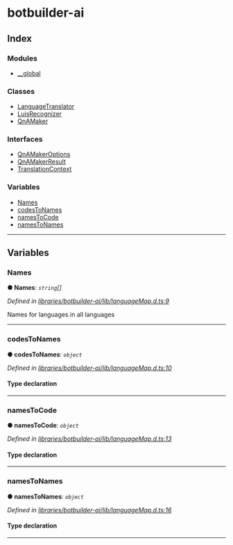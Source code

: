


#  botbuilder-ai


## Index

### Modules

* [__global](modules/botbuilder_ai.__global.md)


### Classes

* [LanguageTranslator](classes/botbuilder_ai.languagetranslator.md)
* [LuisRecognizer](classes/botbuilder_ai.luisrecognizer.md)
* [QnAMaker](classes/botbuilder_ai.qnamaker.md)


### Interfaces

* [QnAMakerOptions](interfaces/botbuilder_ai.qnamakeroptions.md)
* [QnAMakerResult](interfaces/botbuilder_ai.qnamakerresult.md)
* [TranslationContext](interfaces/botbuilder_ai.translationcontext.md)


### Variables

* [Names](#names)
* [codesToNames](#codestonames)
* [namesToCode](#namestocode)
* [namesToNames](#namestonames)



---
## Variables
<a id="names"></a>

###  Names

**●  Names**:  *`string`[]* 

*Defined in [libraries/botbuilder-ai/lib/languageMap.d.ts:9](https://github.com/Microsoft/botbuilder-js/blob/5422076/libraries/botbuilder-ai/lib/languageMap.d.ts#L9)*



Names for languages in all languages




___

<a id="codestonames"></a>

###  codesToNames

**●  codesToNames**:  *`object`* 

*Defined in [libraries/botbuilder-ai/lib/languageMap.d.ts:10](https://github.com/Microsoft/botbuilder-js/blob/5422076/libraries/botbuilder-ai/lib/languageMap.d.ts#L10)*


#### Type declaration


[key: `string`]: `string`






___

<a id="namestocode"></a>

###  namesToCode

**●  namesToCode**:  *`object`* 

*Defined in [libraries/botbuilder-ai/lib/languageMap.d.ts:13](https://github.com/Microsoft/botbuilder-js/blob/5422076/libraries/botbuilder-ai/lib/languageMap.d.ts#L13)*


#### Type declaration


[key: `string`]: `string`






___

<a id="namestonames"></a>

###  namesToNames

**●  namesToNames**:  *`object`* 

*Defined in [libraries/botbuilder-ai/lib/languageMap.d.ts:16](https://github.com/Microsoft/botbuilder-js/blob/5422076/libraries/botbuilder-ai/lib/languageMap.d.ts#L16)*


#### Type declaration


[key: `string`]: `string`[]






___


